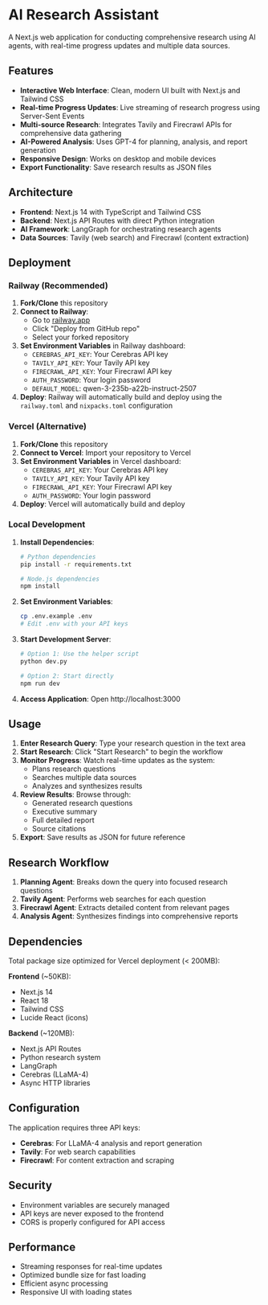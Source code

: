 # AI Research Assistant

A Next.js web application for conducting comprehensive research using AI agents, with real-time progress updates and multiple data sources.

## Features

- **Interactive Web Interface**: Clean, modern UI built with Next.js and Tailwind CSS
- **Real-time Progress Updates**: Live streaming of research progress using Server-Sent Events
- **Multi-source Research**: Integrates Tavily and Firecrawl APIs for comprehensive data gathering
- **AI-Powered Analysis**: Uses GPT-4 for planning, analysis, and report generation
- **Responsive Design**: Works on desktop and mobile devices
- **Export Functionality**: Save research results as JSON files

## Architecture

- **Frontend**: Next.js 14 with TypeScript and Tailwind CSS
- **Backend**: Next.js API Routes with direct Python integration
- **AI Framework**: LangGraph for orchestrating research agents
- **Data Sources**: Tavily (web search) and Firecrawl (content extraction)

## Deployment

### Railway (Recommended)

1. **Fork/Clone** this repository
2. **Connect to Railway**: 
   - Go to [railway.app](https://railway.app)
   - Click "Deploy from GitHub repo"
   - Select your forked repository
3. **Set Environment Variables** in Railway dashboard:
   - `CEREBRAS_API_KEY`: Your Cerebras API key
   - `TAVILY_API_KEY`: Your Tavily API key  
   - `FIRECRAWL_API_KEY`: Your Firecrawl API key
   - `AUTH_PASSWORD`: Your login password
   - `DEFAULT_MODEL`: qwen-3-235b-a22b-instruct-2507
4. **Deploy**: Railway will automatically build and deploy using the `railway.toml` and `nixpacks.toml` configuration

### Vercel (Alternative)

1. **Fork/Clone** this repository
2. **Connect to Vercel**: Import your repository to Vercel
3. **Set Environment Variables** in Vercel dashboard:
   - `CEREBRAS_API_KEY`: Your Cerebras API key
   - `TAVILY_API_KEY`: Your Tavily API key  
   - `FIRECRAWL_API_KEY`: Your Firecrawl API key
   - `AUTH_PASSWORD`: Your login password
4. **Deploy**: Vercel will automatically build and deploy

### Local Development

1. **Install Dependencies**:
   ```bash
   # Python dependencies
   pip install -r requirements.txt
   
   # Node.js dependencies
   npm install
   ```

2. **Set Environment Variables**:
   ```bash
   cp .env.example .env
   # Edit .env with your API keys
   ```

3. **Start Development Server**:
   ```bash
   # Option 1: Use the helper script
   python dev.py
   
   # Option 2: Start directly
   npm run dev
   ```

4. **Access Application**: Open http://localhost:3000

## Usage

1. **Enter Research Query**: Type your research question in the text area
2. **Start Research**: Click "Start Research" to begin the workflow
3. **Monitor Progress**: Watch real-time updates as the system:
   - Plans research questions
   - Searches multiple data sources
   - Analyzes and synthesizes results
4. **Review Results**: Browse through:
   - Generated research questions
   - Executive summary
   - Full detailed report
   - Source citations
5. **Export**: Save results as JSON for future reference

## Research Workflow

1. **Planning Agent**: Breaks down the query into focused research questions
2. **Tavily Agent**: Performs web searches for each question
3. **Firecrawl Agent**: Extracts detailed content from relevant pages
4. **Analysis Agent**: Synthesizes findings into comprehensive reports

## Dependencies

Total package size optimized for Vercel deployment (< 200MB):

**Frontend** (~50KB):
- Next.js 14
- React 18
- Tailwind CSS
- Lucide React (icons)

**Backend** (~120MB):
- Next.js API Routes
- Python research system
- LangGraph
- Cerebras (LLaMA-4)
- Async HTTP libraries

## Configuration

The application requires three API keys:

- **Cerebras**: For LLaMA-4 analysis and report generation
- **Tavily**: For web search capabilities
- **Firecrawl**: For content extraction and scraping

## Security

- Environment variables are securely managed
- API keys are never exposed to the frontend
- CORS is properly configured for API access

## Performance

- Streaming responses for real-time updates
- Optimized bundle size for fast loading
- Efficient async processing
- Responsive UI with loading states